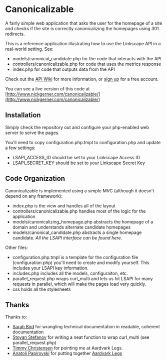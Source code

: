 Canonicalizable
===============

A fairly simple web application that asks the user for the homepage of a site and checks if the site is correctly canonicalizing the homepages using 301 redirects. 

This is a reference application illustrating how to use the Linkscape API in a real-world setting.  See:

 * models/canonical_candidate.php for the code that interacts with the API
 * controllers/canonicalizable.php for code that uses the metrics response
 * index.php for code that outputs data from the API
 
Check out the [API Wiki](http://apiwiki.seomoz.org) for more information, or [sign up](http://www.seomoz.org/api) for a free account.

You can see a live version of this code at [http://www.nickgerner.com/canonicalizable/](http://www.nickgerner.com/canonicalizable/)
 
Installation
------------

Simply check the repository out and configure your php-enabled web server to serve the pages.

You'll need to copy configuration.php.tmpl to configuration.php and update a few settings:

 * LSAPI_ACCESS_ID should be set to your Linkscape Access ID
 * LSAPI_SECRET_KEY should be set to your Linkscape Secret Key
 
Code Organization
-----------------

Canonicalizable is implemented using a simple MVC (although it doesn't depend on any framework):

 * index.php is the view and handles all of the layout
 * controllers/canonicalizable.php handles most of the logic for the application
 * models/canonicalizing_homepage.php abstracts the homepage of a domain and understands alternate candidate homepages
 * models/canonical_candidate.php abstracts a single homepage candidate. *All the LSAPI interface can be found here.*

Other files:

 * configuration.php.tmpl is a template for the configuration file (configuration.php) you'll need to create and modify yourself.  This includes your LSAPI key information.
 * includes.php includes all the models, configuraiton, etc.
 * parallel_request.php wraps curl_multi and lets us hit LSAPI for many requests in parallel, which will make the pages load very quickly.
 * css holds all the stylesheets 

Thanks
------

Thanks to:

 * [Sarah Bird](http://www.seomz.org/team/sarah) for wrangling technical documentation in readable, coherent documentation
 * [Stoyan Stefanov](http://www.phpied.com) for writing a neat function to wrap curl_multi (see parallel_request.php)
 * [Timmy Christensen](http://timmychristensen.com/) for pointing me at Aardvark Legs.
 * [Anatoli Papirovski](http://fecklessmind.com/) for putting together [Aardvark Legs](http://aardvark.fecklessmind.com/) 